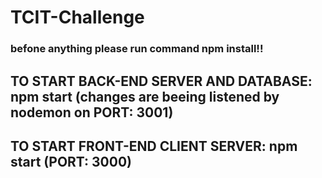 # TCIT-Challenge

### befone anything please run command npm install!!

## TO START BACK-END SERVER AND DATABASE: npm start (changes are beeing listened by nodemon on PORT: 3001)

## TO START FRONT-END CLIENT SERVER: npm start (PORT: 3000)
